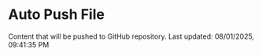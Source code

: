# Auto Push File

Content that will be pushed to GitHub repository.
Last updated: 08/01/2025, 09:41:35 PM